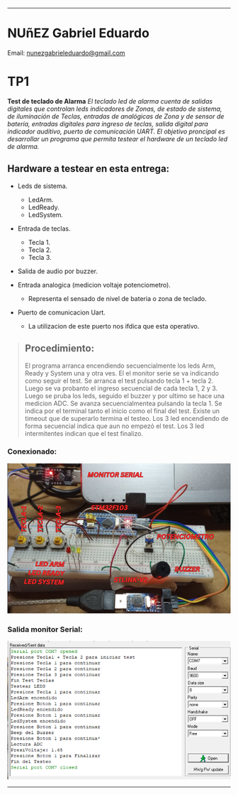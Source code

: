***
# NUñEZ Gabriel Eduardo  
Email: nunezgabrieleduardo@gmail.com

# TP1
**Test de teclado de Alarma**
*El teclado led de alarma cuenta de salidas digitales que controlan leds indicadores de Zonas, de estado de sistema, de iluminación de Teclas, entradas de analógicas de Zona y de sensor de batería, entradas digitales para ingreso de teclas, salida digital para indicador auditivo, puerto de comunicación UART.*
*El objetivo proncipal es desarrollar un programa que permita testear el hardware de un teclado led de alarma.*

## Hardware a testear en esta entrega:
* Leds de sistema.
  * LedArm.
  * LedReady.
  * LedSystem. 

* Entrada de teclas.
  * Tecla 1.
  * Tecla 2.
  * Tecla 3.
    
* Salida de audio por buzzer.

* Entrada analogica (medicion voltaje potenciometro).
  * Representa el sensado de nivel de bateria o zona de teclado.  
  
* Puerto de comunicacion Uart.
  * La utilizacion de este puerto nos ifdica que esta operativo.

> ## Procedimiento:
> El programa arranca encendiendo secuencialmente los leds Arm, Ready y System una y otra ves.
> El el monitor serie se va indicando como seguir el test.
> Se arranca el test pulsando tecla 1 + tecla 2.
> Luego se va probanto el ingreso secuencial de cada tecla 1, 2 y 3.
> Luego se pruba los leds, seguido el buzzer y por ultimo se hace una medicion ADC.
> Se avanza secuencialmentea pulsando la tecla 1.
> Se indica por el terminal tanto el inicio como el final del test.
> Existe un timeout que de superarlo termina el testeo.
> Los 3 led encendiendo de forma secuencial indica que aun no empezó el test.
> Los 3 led intermitentes indican que el test finalizo.

### Conexionado:
![esquemaConexion](https://github.com/nnzgab/TP1/blob/main/conexion.PNG)

### Salida monitor Serial:
![SalidaMonitorSerial](https://github.com/nnzgab/TP1/blob/main/salida%20monitor%20serie.PNG)
***




